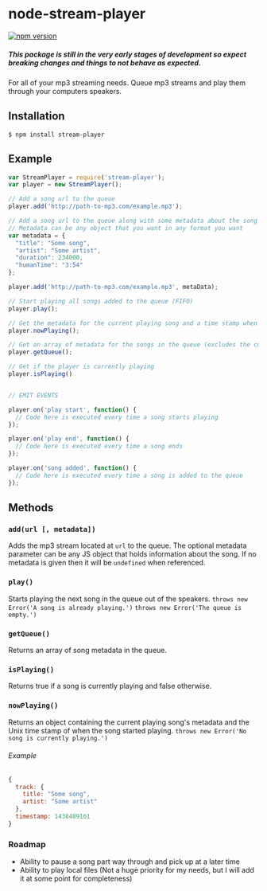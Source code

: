 # node-stream-player
[![npm version](https://badge.fury.io/js/stream-player.svg)](http://badge.fury.io/js/stream-player)

##### This package is still in the very early stages of development so expect breaking changes and things to not behave as expected.

For all of your mp3 streaming needs. Queue mp3 streams and play them through your computers speakers.

## Installation
```
$ npm install stream-player
```

## Example
```javascript
var StreamPlayer = require('stream-player');
var player = new StreamPlayer();

// Add a song url to the queue
player.add('http://path-to-mp3.com/example.mp3');

// Add a song url to the queue along with some metadata about the song
// Metadata can be any object that you want in any format you want
var metadata = {
  "title": "Some song",
  "artist": "Some artist",
  "duration": 234000,
  "humanTime": "3:54"
};

player.add('http://path-to-mp3.com/example.mp3', metaData);

// Start playing all songs added to the queue (FIFO)
player.play();

// Get the metadata for the current playing song and a time stamp when it started playing
player.nowPlaying();

// Get an array of metadata for the songs in the queue (excludes the current playing song)
player.getQueue();

// Get if the player is currently playing
player.isPlaying()


// EMIT EVENTS

player.on('play start', function() {
  // Code here is executed every time a song starts playing
});

player.on('play end', function() {
  // Code here is executed every time a song ends
});

player.on('song added', function() {
  // Code here is executed every time a song is added to the queue
});

```
## Methods
### `add(url [, metadata])`
Adds the mp3 stream located at `url` to the queue. The optional metadata parameter can be any JS object that holds information about the song. If no metadata is given then it will be `undefined` when referenced.
### `play()`
Starts playing the next song in the queue out of the speakers.
`throws new Error('A song is already playing.')`
`throws new Error('The queue is empty.')`
### `getQueue()`
Returns an array of song metadata in the queue.
### `isPlaying()`
Returns true if a song is currently playing and false otherwise.
### `nowPlaying()`
Returns an object containing the current playing song's metadata and the Unix time stamp of when the song started playing.
`throws new Error('No song is currently playing.')`
###### Example
```javascript
{
  track: {
    title: "Some song",
    artist: "Some artist"
  },
  timestamp: 1438489161
}
```



### Roadmap
- Ability to pause a song part way through and pick up at a later time
- Ability to play local files (Not a huge priority for my needs, but I will add it at some point for completeness)
